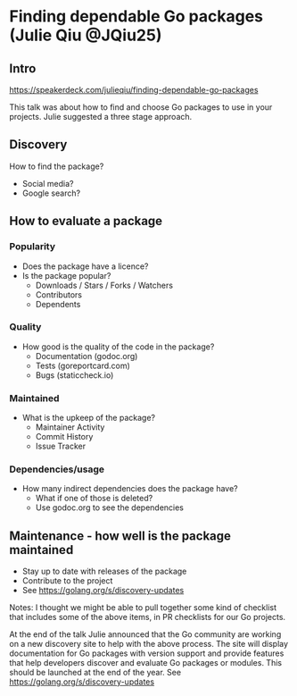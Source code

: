 # Finding dependable Go packages (Julie Qiu @JQiu25)

## Intro

https://speakerdeck.com/julieqiu/finding-dependable-go-packages

This talk was about how to find and choose Go packages to use in your projects. Julie suggested a three stage approach.

## Discovery

How to find the package?

- Social media?
- Google search?

## How to evaluate a package

### Popularity

- Does the package have a licence?
- Is the package popular?
  - Downloads / Stars / Forks / Watchers
  - Contributors
  - Dependents

### Quality

- How good is the quality of the code in the package?
  - Documentation (godoc.org)
  - Tests (goreportcard.com)
  - Bugs (staticcheck.io)

### Maintained

- What is the upkeep of the package?
  - Maintainer Activity
  - Commit History
  - Issue Tracker

### Dependencies/usage

- How many indirect dependencies does the package have?
  - What if one of those is deleted?
  - Use godoc.org to see the dependencies

## Maintenance - how well is the package maintained

- Stay up to date with releases of the package
- Contribute to the project
- See <https://golang.org/s/discovery-updates>

Notes: I thought we might be able to pull together some kind of checklist that includes some of the above items, in PR checklists for our Go projects.

At the end of the talk Julie announced that the Go community are working on a new discovery site to help with the above process. The site will display documentation for Go packages with version support and provide features that help developers discover and evaluate Go packages or modules. This should be launched at the end of the year. See https://golang.org/s/discovery-updates
